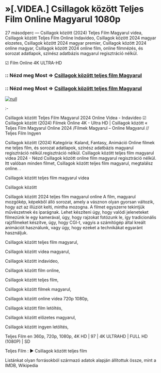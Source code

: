 # »[.VIDEA.] Csillagok között Teljes Film Online Magyarul 1080p






27 másodperc — Csillagok között (2024) Teljes Film Magyarul videa, Csillagok között Teljes Film Online Indavideo, Csillagok között 2024 magyar elozetes, Csillagok között 2024 magyar premier, Csillagok között 2024 online magyar, Csillagok között 2024 online film, online filmnézés, és sorozat adatlapok, színész adatbázis magyarul regisztráció nélkül.

☑ Film Online 4K ULTRA-HD

### :: Nézd meg Most => [Csillagok között teljes film Magyarul](https://t.co/hzjHFNYXSq)

### :: Nézd meg Most => [Csillagok között teljes film Magyarul](https://t.co/hzjHFNYXSq)

[![null](https://static.wixstatic.com/media/855a25_043b5abeb4ae4d35ac003198e7fe56ed~mv2.gif)](https://t.co/hzjHFNYXSq)

:-

Csillagok között Teljes Film Magyarul 2024 Online Videa - Indavideo ☑ Csillagok között (2024) Filmek Online 4K - Ultra HD | Csillagok között « Teljes Film Magyarul Online 2024 /Filmek Magyarul – Online Magyarul // Teljes Film Ingyen

Csillagok között (2024) Kategória: Kaland, Fantasy, Animáció Online filmek me teljes film, és sorozat adatlapok, színész adatbázis magyarul regisztráció nélkül.regisztráció nélkül. Csillagok között teljes film magyarul videa 2024 - Nézd Csillagok között online film magyarul regisztráció nélkül. Itt valóban minden filmet, Csillagok között teljes film magyarul, megtalálsz online. .

Csillagok között teljes film magyarul videa

Csillagok között

Csillagok között 2024 teljes film magyarul online A film, magyarul mozgókép, képekből álló sorozat, amely a vásznon olyan gyorsan változik, hogy azt az illúziót kelti, mintha mozogna. A filmet egyszerre tekintjük művészetnek és iparágnak. Lehet készíteni úgy, hogy valódi jeleneteket filmezünk le egy kamerával, úgy, hogy rajzokat fotózunk le, így tradicionális rajzfilmeket készítve, úgy, hogy CGI-t, vagyis a számítógép által kreált animációt használunk, vagy úgy, hogy ezeket a technikákat egyaránt használjuk.

Csillagok között teljes film magyarul,

Csillagok között videa magyarul,

Csillagok között indavideo,

Csillagok között film online,

Csillagok között teljes film,

Csillagok között filmek magyarul,

Csillagok között online videa 720p 1080p,

Csillagok között film letöltés,

Csillagok között előzetes magyarul,

Csillagok között ingyen letöltés,

Teljes Film en 360p, 720p, 1080p, 4K HD | 97 | 4K ULTRAHD | FULL HD (1080P) | SD

Teljes Film : ► Csillagok között teljes film

Listánkat olyan forrásokból származó adatok alapján állítottuk össze, mint a IMDB, Wikipedia
